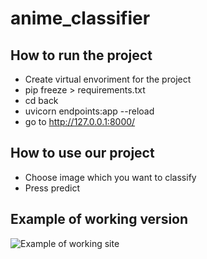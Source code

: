 # anime_classifier

## How to run the project

- Create virtual envoriment for the project
- pip freeze > requirements.txt
- cd back
- uvicorn endpoints:app --reload
- go to http://127.0.0.1:8000/

## How to use our project
- Choose image which you want to classify
- Press predict

## Example of working version
![Example of working site](https://github.com/julia953197/anime_classifier/blob/main/img.png)

